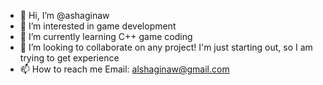 - 👋 Hi, I’m @ashaginaw
- 👀 I’m interested in game development
- 🌱 I’m currently learning C++ game coding
- 💞️ I’m looking to collaborate on any project! I'm just starting out, so I am trying to get experience
- 📫 How to reach me Email: alshaginaw@gmail.com

<!---
ashaginaw/ashaginaw is a ✨ special ✨ repository because its `README.md` (this file) appears on your GitHub profile.
You can click the Preview link to take a look at your changes.
--->
